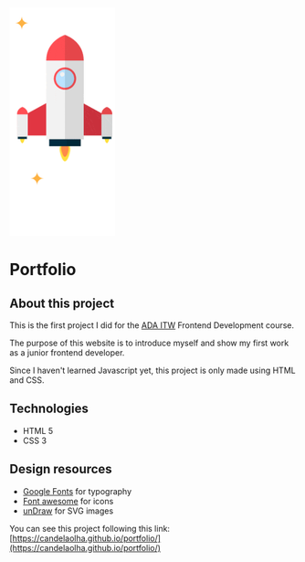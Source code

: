 ![Rocket gif](https://github.com/CandelaOlha/portfolio/blob/main/images/rocket.gif)

# Portfolio

## About this project

This is the first project I did for the [ADA ITW](https://adaitw.org/) Frontend Development course.

The purpose of this website is to introduce myself and show my first work as a junior frontend developer.

Since I haven't learned Javascript yet, this project is only made using HTML and CSS.

## Technologies

- HTML 5
- CSS 3

## Design resources

- [Google Fonts](https://fonts.google.com/) for typography
- [Font awesome](https://fontawesome.com/) for icons
- [unDraw](https://undraw.co/illustrations/) for SVG images

You can see this project following this link: [https://candelaolha.github.io/portfolio/](https://candelaolha.github.io/portfolio/)